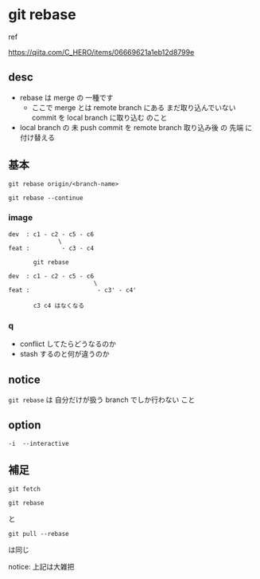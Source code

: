 
# git rebase

ref

https://qiita.com/C_HERO/items/06669621a1eb12d8799e


## desc

- rebase は merge の 一種です
  - ここで merge とは remote branch にある まだ取り込んでいない commit を local branch に取り込む のこと
- local branch の 未 push commit を remote branch 取り込み後 の 先端 に付け替える


## 基本

```
git rebase origin/<branch-name>
```

```
git rebase --continue
```


### image

```
dev  : c1 - c2 - c5 - c6
              \
feat :         - c3 - c4

       git rebase

dev  : c1 - c2 - c5 - c6
                        \
feat :                   - c3' - c4'

       c3 c4 はなくなる
```

### q

- conflict してたらどうなるのか
- stash するのと何が違うのか


## notice

`git rebase` は 自分だけが扱う branch でしか行わない こと


## option

```
-i  --interactive
```


## 補足

```
git fetch
```

```
git rebase
```

と

```
git pull --rebase
```

は同じ

notice: 上記は大雑把 


